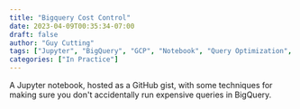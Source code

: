 ```yaml
---
title: "Bigquery Cost Control"
date: 2023-04-09T00:35:34-07:00
draft: false
author: "Guy Cutting"
tags: ["Jupyter", "BigQuery", "GCP", "Notebook", "Query Optimization", "Cost"]
categories: ["In Practice"]
---
```


A Jupyter notebook, hosted as a GitHub gist, with some techniques for making sure you don't accidentally run expensive queries in BigQuery.

<script src="https://gist.github.com/gdcutting/bb16490f1ec7d44e7035b98e443dd075.js"></script>